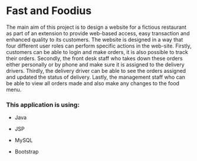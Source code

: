 # Fast and Foodius

The main aim of this project is to design a website for a fictious restaurant as part of an extension to provide web-based access, easy transaction and enhanced quality to its customers. The website is designed in a way that four different user roles can perform specific actions in the web-site.
Firstly, customers can be able to login and make orders, it is also possible to track their orders. Secondly, the front desk staff who takes down these orders either personally or by phone and make sure it is assigned to the delivery drivers. Thirdly, the delivery driver can be able to see the orders assigned and updated the status of delivery. Lastly, the management staff who can be able to view all orders made and also make any changes to the food menu.

### This application is using:

* Java
- JSP
+ MySQL
* Bootstrap
